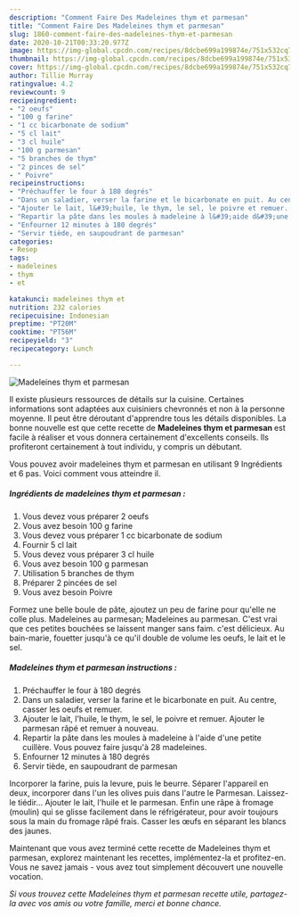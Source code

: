 ```yaml
---
description: "Comment Faire Des Madeleines thym et parmesan"
title: "Comment Faire Des Madeleines thym et parmesan"
slug: 1860-comment-faire-des-madeleines-thym-et-parmesan
date: 2020-10-21T00:33:20.977Z
image: https://img-global.cpcdn.com/recipes/8dcbe699a199874e/751x532cq70/madeleines-thym-et-parmesan-photo-principale-de-la-recette.jpg
thumbnail: https://img-global.cpcdn.com/recipes/8dcbe699a199874e/751x532cq70/madeleines-thym-et-parmesan-photo-principale-de-la-recette.jpg
cover: https://img-global.cpcdn.com/recipes/8dcbe699a199874e/751x532cq70/madeleines-thym-et-parmesan-photo-principale-de-la-recette.jpg
author: Tillie Murray
ratingvalue: 4.2
reviewcount: 9
recipeingredient:
- "2 oeufs"
- "100 g farine"
- "1 cc bicarbonate de sodium"
- "5 cl lait"
- "3 cl huile"
- "100 g parmesan"
- "5 branches de thym"
- "2 pinces de sel"
- " Poivre"
recipeinstructions:
- "Préchauffer le four à 180 degrés"
- "Dans un saladier, verser la farine et le bicarbonate en puit. Au centre, casser les oeufs et remuer."
- "Ajouter le lait, l&#39;huile, le thym, le sel, le poivre et remuer. Ajouter le parmesan râpé et remuer à nouveau."
- "Repartir la pâte dans les moules à madeleine à l&#39;aide d&#39;une petite cuillère. Vous pouvez faire jusqu&#39;à 28 madeleines."
- "Enfourner 12 minutes à 180 degrés"
- "Servir tiède, en saupoudrant de parmesan"
categories:
- Resep
tags:
- madeleines
- thym
- et

katakunci: madeleines thym et 
nutrition: 232 calories
recipecuisine: Indonesian
preptime: "PT20M"
cooktime: "PT56M"
recipeyield: "3"
recipecategory: Lunch

---
```



![Madeleines thym et parmesan](https://img-global.cpcdn.com/recipes/8dcbe699a199874e/751x532cq70/madeleines-thym-et-parmesan-photo-principale-de-la-recette.jpg)

Il existe plusieurs ressources de détails sur la cuisine. Certaines informations sont adaptées aux cuisiniers chevronnés et non à la personne moyenne. Il peut être déroutant d'apprendre tous les détails disponibles. La bonne nouvelle est que cette recette de <strong> Madeleines thym et parmesan </strong> est facile à réaliser et vous donnera certainement d'excellents conseils. Ils profiteront certainement à tout individu, y compris un débutant.

<!--inarticleads1-->

Vous pouvez avoir madeleines thym et parmesan en utilisant 9 Ingrédients et 6 pas. Voici comment vous atteindre il.

##### Ingrédients de madeleines thym et parmesan :

1. Vous devez vous préparer 2 oeufs
1. Vous avez besoin 100 g farine
1. Vous devez vous préparer 1 cc bicarbonate de sodium
1. Fournir 5 cl lait
1. Vous devez vous préparer 3 cl huile
1. Vous avez besoin 100 g parmesan
1. Utilisation 5 branches de thym
1. Préparer 2 pincées de sel
1. Vous avez besoin  Poivre


Formez une belle boule de pâte, ajoutez un peu de farine pour qu&#39;elle ne colle plus. Madeleines au parmesan; Madeleines au parmesan. C&#39;est vrai que ces petites bouchées se laissent manger sans faim. c&#39;est délicieux. Au bain-marie, fouetter jusqu&#39;à ce qu&#39;il double de volume les oeufs, le lait et le sel. 

<!--inarticleads2-->

##### Madeleines thym et parmesan instructions :

1. Préchauffer le four à 180 degrés
1. Dans un saladier, verser la farine et le bicarbonate en puit. Au centre, casser les oeufs et remuer.
1. Ajouter le lait, l&#39;huile, le thym, le sel, le poivre et remuer. Ajouter le parmesan râpé et remuer à nouveau.
1. Repartir la pâte dans les moules à madeleine à l&#39;aide d&#39;une petite cuillère. Vous pouvez faire jusqu&#39;à 28 madeleines.
1. Enfourner 12 minutes à 180 degrés
1. Servir tiède, en saupoudrant de parmesan


Incorporer la farine, puis la levure, puis le beurre. Séparer l&#39;appareil en deux, incorporer dans l&#39;un les olives puis dans l&#39;autre le Parmesan. Laissez-le tiédir… Ajouter le lait, l&#39;huile et le parmesan. Enfin une râpe à fromage (moulin) qui se glisse facilement dans le réfrigérateur, pour avoir toujours sous la main du fromage râpé frais. Casser les œufs en séparant les blancs des jaunes. 

<!--inarticleads1-->

<p>
Maintenant que vous avez terminé cette recette de Madeleines thym et parmesan, explorez maintenant les recettes, implémentez-la et profitez-en. Vous ne savez jamais - vous avez tout simplement découvert une nouvelle vocation.
</p>

<p>
<i>Si vous trouvez cette Madeleines thym et parmesan recette utile, partagez-la avec vos amis ou votre famille, merci et bonne chance.</i>
</p>

